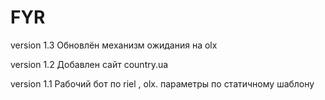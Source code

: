 # FYR

version 1.3
Обновлён механизм ожидания на olx

version 1.2
Добавлен сайт country.ua

version 1.1
Рабочий бот по riel , olx.  параметры по  статичному шаблону
